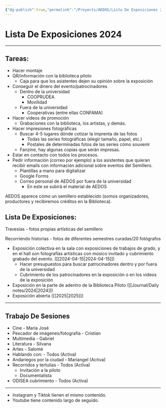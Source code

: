 ```yaml
---
{"dg-publish":true,"permalink":"/Proyects/AEDOS/Lista De Exposiciones 2024/","title":"Lista De Exposiciones 2024","updated":"2024-03-03T13:06:39.646-05:00"}
---
```



# Lista De Exposiciones 2024

---

## Tareas:

- Hacer montaje
- QR/información con la biblioteca piloto
	- Caja para que los asistentes dejen su opinión sobre la exposición
- Conseguir el dinero del evento/patrocinadores
	- Dentro de la universidad
		- COOPRUDEA
		- Movilidad
	- Fuera de la universidad
		- Cooperativas (entre ellas CONFAMA)
- Hacer videos de promoción
	- Grabaciones con la biblioteca, los artistas, y demás.
- Hacer impresiones fotográficas
	- Buscar 4-5 lugares dónde cotizar la imprenta de las fotos
		- Todas las series fotográficas (elegir tamaño, papel, etc.)
		- Postales de determinadas fotos de las series cómo souvenir
	- Fanzine, hay algunas copias que serán impresas.
- Estar en contacto con todos los procesos.
- Pedir información (correo por ejemplo) a los asistentes que quieran recibir emails con información adicional sobre eventos del Semillero.
	- Plantillas a mano para digitalizar
	- Google Forms
	- Correo personal de AEDOS por fuera de la universidad
		- En este se subirá el material de AEDOS

AEDOS aparece cómo un semillero establecido (somos organizadores, productores y recibiremos créditos en la Biblioteca).

## Lista De Exposiciones:

Travesías - fotos propias artísticas del semillero

Recorriendo historias - fotos de diferentes semestres curadas/20 fotógrafos

- Exposición colectiva en la sala con exposiciones de trabajos de grado, y en el hall son fotografías artísticas con músico invitado y cubrimiento grabado del evento. ([[2024-04-15\|2024-04-15]])
	- Hacer presupuestos para buscar patrocinadores dentro y por fuera de la universidad
	- Cubrimiento de los patrocinadores en la exposición o en los videos de la exposición
- Exposición en la parte de adentro de la Biblioteca Piloto ([[Journal/Daily notes/2024\|2024]])
- Exposición abierta ([[2025\|2025]])

---

## Trabajo De Sesiones

- Cine - Maria José
- Pescador de imágenes/fotografía - Cristian
- Multimedia - Gabriel
- Literatura - Silvana
- Artes - Salomé
- Hablando con: - Todos (Activa)
- Andariegos por la ciudad - Mariangel (Activa)
- Recorridos y tertulias - Todos (Activa)
	- Invitación a la piloto
	- Documentalista
- ODISEA cubrimiento - Todos (Activa)
---
- Instagram y Tiktok tienen el mismo contenido.
- Youtube tiene contenido largo de seguido.
